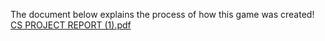 The document below explains the process of how this game was created!
[CS PROJECT REPORT (1).pdf](https://github.com/user-attachments/files/22689253/CS.PROJECT.REPORT.1.pdf)

